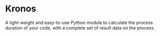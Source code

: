 # Kronos
A light-weight and easy-to-use Python module to calculate the process duration of your code, with a complete set of result data on the process.
